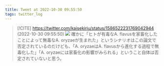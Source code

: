 ```yaml
---
title: Tweet at 2022-10-30 09:55:50
tags: twitter_log
---
```


> [!CITE] https://twitter.com/kaisekiriu/status/1586522231769042944 (2022-10-30 09:55:50)
> ![](https://twitter.com/kaisekiriu/status/1586522231769042944)
> 確かに「ヒトが有毒なA. flavusを家畜化したことによって無毒なA. oryzaeが生まれた」というシナリオはこの論文で否定されているのだけども、「A. oryzaeはA. flavusから進化する過程で無毒化した」「A. oryzaeには家畜化の影響がみられる」ということ自体は否定されていないと思う。
